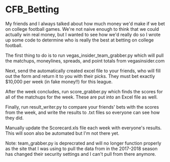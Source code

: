# CFB_Betting

My friends and I always talked about how much money we'd make if we bet on college football games. We're not naive enough to think that we could actually win real money, but I wanted to see how we'd really do so I wrote up some code to determine who is really the best at betting on college football.

The first thing to do is to run vegas_insider_team_grabber.py which will pull the matchups, moneylines, spreads, and point totals from vegasinsider.com

Next, send the automatically created excel file to your friends, who will fill out the form and return it to you with their picks. They must bet exactly $10,000 per week (in fake money!!) for this league.

After the week concludes, run score_grabber.py which finds the scores for all of the matchups for the week. These are put into an Excel file as well.

Finally, run result_writer.py to compare your friends' bets with the scores from the week, and write the results to .txt files so everyone can see how they did.

Manually update the Scorecard.xls file each week with everyone's results. This will soon also be automated but I'm not there yet.

Note: team_grabber.py is deprecrated and will no longer function properly as the site that I was using to pull the data from in the 2017-2018 season has changed their security settings and I can't pull from there anymore.
